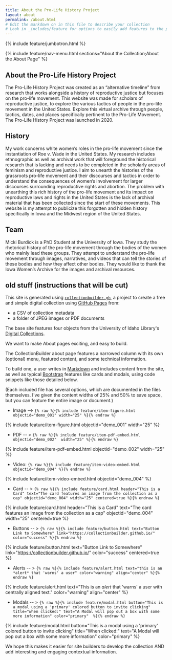 ```yaml
---
title: About the Pro-Life History Project
layout: about
permalink: /about.html
# Edit the markdown on in this file to describe your collection
# Look in _includes/feature for options to easily add features to the page
---
```


{% include feature/jumbotron.html %}

{% include feature/nav-menu.html sections="About the Collection;About the About Page" %}

## About the Pro-Life History Project
The Pro-Life History Project was created as an “alternative timeline” from research that works alongside a history of reproductive justice but focuses on the pro-life movement. This website was made for scholars of reproductive justice, to explore the various tactics of people in the pro-life movement in the United States. Explore this virtual archive through people, tactics, dates, and places specifically pertinent to the Pro-Life Movement. The Pro-Life History Project was launched in 2020.
 
## History
My work concerns white women’s roles in the pro-life movement since the instantiation of Roe v. Wade in the United States. My research includes ethnographic as well as archival work that will foreground the historical research that is lacking and needs to be completed in the scholarly areas of feminism and reproductive justice. I aim to unearth the histories of the grassroots pro-life movement and their discourses and tactics in order to understand the consequences of women’s involvement for larger discourses surrounding reproductive rights and abortion. The problem with unearthing this rich history of the pro-life movement and its impact on reproductive laws and rights in the United States is the lack of archival material that has been collected since the start of these movements. This website is my attempt to publicize this forgotten and hidden history specifically in Iowa and the Midwest region of the United States.
 
## Team
Micki Burdick is a PhD Student at the University of Iowa. They study the rhetorical history of the pro-life movement through the bodies of the women who mainly lead these groups. They attempt to understand the pro-life movement through images, narratives, and videos that can tell the stories of these bodies and how they affect other bodies.
They would like to thank the Iowa Women’s Archive for the images and archival resources.

## old stuff (instructions that will be cut)
This site is generated using [`collectionbuilder-gh`](https://collectionbuilding.github.io/gh/), a project to create a free and simple digital collection using [GitHub Pages](https://pages.github.com/) from: 

- a CSV of collection metadata
- a folder of JPEG images or PDF documents

The base site features four objects from the University of Idaho Library's [Digital Collections](https://www.lib.uidaho.edu/digital). 

We want to make About pages exciting, and easy to build. 

The CollectionBuilder about page features a narrowed column with its own (optional) menu, featured content, and some technical information. 

To build one, a user writes in [Markdown](https://guides.github.com/features/mastering-markdown/) and includes  content from the site, as well as typical [Bootstrap](https://getbootstrap.com/) features like cards and modals, using code snippets like those detailed below. 

(Each included file has several options, which are documented in the files themselves. I've given the content widths of 25% and 50% to save space, but you can feature the entire image or document.) 

- Image --> `{% raw %}{% include feature/item-figure.html objectid="demo_001" width="25" %}{% endraw %}`

{% include feature/item-figure.html objectid="demo_001" width="25" %}

- PDF -- > `{% raw %}{% include feature/item-pdf-embed.html objectid="demo_002"  width="25" %}{% endraw %}`

{% include feature/item-pdf-embed.html objectid="demo_002" width="25" %}

- Video: `{% raw %}{% include feature/item-video-embed.html objectid="demo_004" %}{% endraw %}`

{% include feature/item-video-embed.html objectid="demo_004" %}

- Card -- > `{% raw %}{% include feature/card.html header="This is a Card" text="The card features an image from the collection as a cap" objectid="demo_004" width="25" centered=true %}{% endraw %}`

{% include feature/card.html header="This is a Card" text="The card features an image from the collection as a cap" objectid="demo_004" width="25" centered=true %}

- Buttons -- > `{% raw %}{% include feature/button.html text="Button Link to Somewhere" link="https://collectionbuilder.github.io/" color="success" %}{% endraw %}`

{% include feature/button.html text="Button Link to Somewhere" link="https://collectionbuilder.github.io/" color="success" centered=true %}
  
- Alerts -- > `{% raw %}{% include feature/alert.html text="this is an *alert* that 'warns' a user" color="warning" align="center" %}{% endraw %}`

{% include feature/alert.html text="This is an *alert* that 'warns' a user with centrally aligned text." color="warning" align="center"  %}

- Modals -- > `{% raw %}{% include feature/modal.html button="This is a modal using a 'primary' colored button to invite clicking" title="when clicked:" text="A Modal will pop out a box with some more information" color="primary"  %}{% endraw %}`

{% include feature/modal.html button="This is a modal using a 'primary' colored button to invite clicking" title="When clicked:" text="A Modal will pop out a box with some more information" color="primary"  %}

We hope this makes it easier for site builders to develop the collection AND add interesting and engaging contextual information.  
